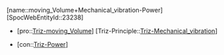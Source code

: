 ﻿---
type: TrizContradiction
aliases:
- moving_Volume+Mechanical_vibration-Power
license: CC BY-SA 4.0
copyright: https://github.com/SpocWeb
IsDeleted: false
IsReadOnly: false
Confidential: public
tags: 
- Triz/Contradiction
---
[name::moving_Volume+Mechanical_vibration-Power]
[SpocWebEntityId::23238]
+ [pro::[Triz-moving_Volume](tech/Triz/Parameter/Triz-moving_Volume.md)]
[Triz-Principle::[Triz-Mechanical_vibration](tech/Triz/Principle/Triz-Mechanical_vibration.md)]
- [con::[Triz-Power](tech/Triz/Parameter/Triz-Power.md)]

